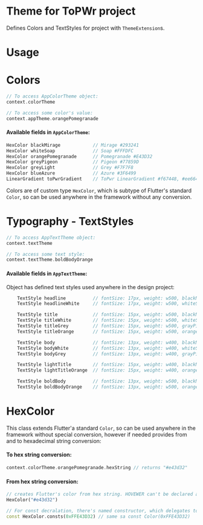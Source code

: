 # Theme for ToPWr project

Defines Colors and TextStyles for project with `ThemeExtension`s.

# Usage

# Colors

```dart
// To access AppColorTheme object:
context.colorTheme

// To access some color's value:
context.appTheme.orangePomegranade
```

#### Available fields in `AppColorTheme`:

```dart
HexColor blackMirage            // Mirage #293241
HexColor whiteSoap              // Soap #FFFDFC
HexColor orangePomegranade      // Pomegranade #E43D32
HexColor greyPigeon             // Pigeon #77859D
HexColor greyLight              // Grey #F7F7F8
HexColor blueAzure              // Azure #3F6499
LinearGradient toPwrGradient    // ToPwr LinearGradient #f67448, #ee6645, #df371b
```

Colors are of custom type `HexColor`, which is subtype of Flutter's standard `Color`, so can be used anywhere in the framework without any conversion.

# Typography - TextStyles

```dart
// To access AppTextTheme object:
context.textTheme

// To access some text style:
context.textTheme.boldBodyOrange
```

#### Available fields in `AppTextTheme`:

Object has defined text styles used anywhere in the design project:

```dart
    TextStyle headline          // fontSize: 17px, weight: w500, blackMirage
    TextStyle headlineWhite     // fontSize: 17px, weight: w500, whiteSoap

    TextStyle title             // fontSize: 15px, weight: w500, blackMirage
    TextStyle titleWhite        // fontSize: 15px, weight: w500, whiteSoap
    TextStyle titleGrey         // fontSize: 15px, weight: w500, grayPigeon
    TextStyle titleOrange       // fontSize: 15px, weight: w500, orangePomegranade

    TextStyle body              // fontSize: 13px, weight: w400, blackMirage
    TextStyle bodyWhite         // fontSize: 13px, weight: w400, whiteSoap
    TextStyle bodyGrey          // fontSize: 13px, weight: w400, grayPigeon

    TextStyle lightTitle        // fontSize: 15px, weight: w400, blackMirage
    TextStyle lightTitleOrange  // fontSize: 15px, weight: w400, orangePomegranade

    TextStyle boldBody          // fontSize: 13px, weight: w500, blackMirage
    TextStyle boldBodyOrange    // fontSize: 13px, weight: w500, orangePomegranade
```

# HexColor

This class extends Flutter'a standard `Color`, so can be used anywhere in the framework without special conversion, however if needed provides from and to hexadecimal string conversion:

#### To hex string conversion:

```dart
context.colorTheme.orangePomegranade.hexString // returns "#e43d32"
```

#### From hex string conversion:

```dart
// creates Flutter's color from hex string. HOVEWER can't be declared as **const** value
HexColor("#e43d32")

// For const decralation, there's named constructor, which delegates to default Color constructor
const HexColor.consts(0xFFE43D32) // same sa const Color(0xFFE43D32)
```
